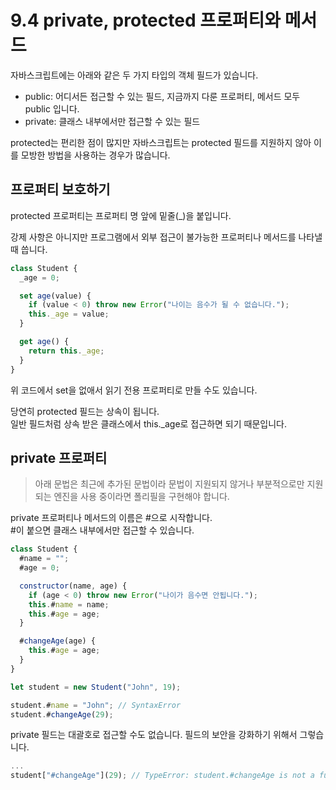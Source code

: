 # 9.4 private, protected 프로퍼티와 메서드

자바스크립트에는 아래와 같은 두 가지 타입의 객체 필드가 있습니다.

- public: 어디서든 접근할 수 있는 필드, 지금까지 다룬 프로퍼티, 메서드 모두 public 입니다.
- private: 클래스 내부에서만 접근할 수 있는 필드

protected는 편리한 점이 많지만 자바스크립트는 protected 필드를 지원하지 않아 이를 모방한 방법을 사용하는 경우가 많습니다.

## 프로퍼티 보호하기

protected 프로퍼티는 프로퍼티 명 앞에 밑줄(\_)을 붙입니다.

강제 사항은 아니지만 프로그램에서 외부 접근이 불가능한 프로퍼티나 메서드를 나타낼 때 씁니다.

```js
class Student {
  _age = 0;

  set age(value) {
    if (value < 0) throw new Error("나이는 음수가 될 수 없습니다.");
    this._age = value;
  }

  get age() {
    return this._age;
  }
}
```

위 코드에서 set을 없애서 읽기 전용 프로퍼티로 만들 수도 있습니다.

당연히 protected 필드는 상속이 됩니다.  
일반 필드처럼 상속 받은 클래스에서 this.\_age로 접근하면 되기 때문입니다.

## private 프로퍼티

> 아래 문법은 최근에 추가된 문법이라 문법이 지원되지 않거나 부분적으로만 지원되는 엔진을 사용 중이라면 폴리필을 구현해야 합니다.

private 프로퍼티나 메서드의 이름은 #으로 시작합니다.  
#이 붙으면 클래스 내부에서만 접근할 수 있습니다.

```js
class Student {
  #name = "";
  #age = 0;

  constructor(name, age) {
    if (age < 0) throw new Error("나이가 음수면 안됩니다.");
    this.#name = name;
    this.#age = age;
  }

  #changeAge(age) {
    this.#age = age;
  }
}

let student = new Student("John", 19);

student.#name = "John"; // SyntaxError
student.#changeAge(29);
```

private 필드는 대괄호로 접근할 수도 없습니다. 필드의 보안을 강화하기 위해서 그렇습니다.

```js
...
student["#changeAge"](29); // TypeError: student.#changeAge is not a function
```
